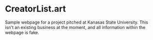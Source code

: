 # CreatorList.art
Sample webpage for a project pitched at Kanasas State University. This isn't an existing business at the moment, and all information within the webpage is fake. 
